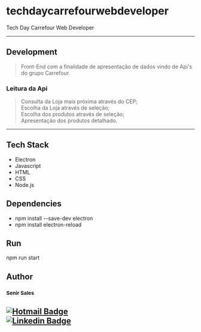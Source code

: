 # techdaycarrefourwebdeveloper
 Tech Day Carrefour Web Developer

---
## Development
>Front-End com a finalidade de apresentação de dados vindo de Api's do grupo Carrefour.

### Leitura da Api
> Consulta da Loja mais próxima através do CEP;<br />
Escolha da Loja através de seleção;<br />
Escolha dos produtos através de seleção;<br />
Apresentação dos produtos detalhado.<br />


---
## Tech Stack
- Electron
- Javascript
- HTML
- CSS
- Node.js

## Dependencies
- npm install --save-dev electron
- npm install electron-reload

## Run
npm run start

## Author
### <sub><b>Senir Sales</b></sub></a>
[![Hotmail Badge](https://img.shields.io/badge/-Hotmail-0078D4?style=flat-square&logo=microsoft-outlook&logoColor=white&link=mailto:senirsales@hotmail.com)](mailto:senirsales@hotmail.com)
<br />
[![Linkedin Badge](https://img.shields.io/badge/-Senir-blue?style=flat-square&logo=Linkedin&logoColor=white&link=https://www.linkedin.com/in/senir-sales-oliveira-960472219/)](https://www.linkedin.com/in/senir-sales-oliveira-960472219/)
---